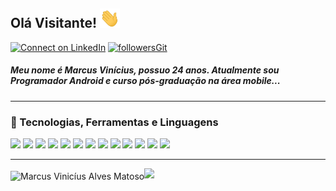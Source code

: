 ## Olá Visitante! <img src="https://raw.githubusercontent.com/viniciusmatoso/viniciusmatoso/main/hey.gif" width="32px">

[![Connect on LinkedIn](https://img.shields.io/badge/--linkedin?label=LinkedIn&logo=LinkedIn&style=social)](https://www.linkedin.com/in/marcus-vinicius-a-matoso/)
[![followersGit](https://img.shields.io/github/followers/viniciusmatoso?style=social)](https://github.com/viniciusmatoso)

##### *Meu nome é Marcus Vinícius, possuo 24 anos. Atualmente sou Programador Android e curso pós-graduação na área **mobile**...*

---

### 🚀 Tecnologias, Ferramentas e Linguagens

<code><img src="https://www.vectorlogo.zone/logos/github/github-ar21.svg"></code>
<code><img src="https://www.vectorlogo.zone/logos/git-scm/git-scm-ar21.svg"></code>
<code><img src="https://www.vectorlogo.zone/logos/java/java-ar21.svg"></code>
<code><img src="https://www.vectorlogo.zone/logos/android/android-ar21.svg"></code>
<code><img src="https://www.vectorlogo.zone/logos/kotlinlang/kotlinlang-ar21.svg"></code>
<code><img src="https://www.vectorlogo.zone/logos/w3c_xml/w3c_xml-ar21.svg"></code>
<code><img src="https://www.vectorlogo.zone/logos/javascript/javascript-ar21.svg"></code>
<code><img src="https://www.vectorlogo.zone/logos/netlifyapp_watercss/netlifyapp_watercss-ar21.svg"></code>
<code><img src="https://www.vectorlogo.zone/logos/w3_html5/w3_html5-ar21.svg"></code>
<code><img src="https://www.vectorlogo.zone/logos/firebase/firebase-ar21.svg"></code>
<code><img src="https://www.vectorlogo.zone/logos/mysql/mysql-ar21.svg"></code>
<code><img src="https://www.vectorlogo.zone/logos/getpostman/getpostman-ar21.svg"></code>
<code><img src="https://www.vectorlogo.zone/logos/visualstudio_code/visualstudio_code-ar21.svg"></code>

---

<img align="center" src="https://github-readme-stats.vercel.app/api?username=viniciusmatoso&show_icons=true&locale=en" alt="Marcus Vinicíus Alves Matoso" /><code><img src="https://camo.githubusercontent.com/2bfe62d89efdc482d3fc7fd0c92e053814b8ec6c/68747470733a2f2f36362e6d656469612e74756d626c722e636f6d2f65353435393561336463386364656330393436323462643765323961376461382f74756d626c725f6e3968666e71366e5247317461303769386f315f3530302e676966"></code>






